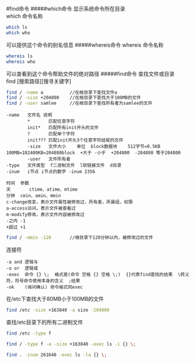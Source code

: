 #find命令
#####which命令
显示系统命令所在目录			
which	命令名称
```bash
which ls
which who
```
可以提供这个命令的别名信息
#####whereis命令
whereis		命令名称
```bash
whereis ls
whereis who
```
可以查看到这个命令帮助文件的绝对路径
#####find命令
查找文件或目录				
find [搜索路径][搜寻关键字]
```bash
find / -name a  		//在根目录下查找文件a
find / -size +204800	//在根目录下查找大于100MB的文件
find / -user samlee	  	//在根目录下查找所有者为samlee的文件
```
```text
-name	文件名	说明
		*		匹配任意字符
		init* 	匹配所有init开头的文件
		?		匹配单个字符
		init???	匹配init开头3个任意字符结尾的文件
		-size	文件大小	单位	block数据块	512字节=0.5KB 100MB=102400KB=204800block	+大于 -小于  +204800  -204800 等于204800
		-user	文件所有者
-type	文件类型  f二进制文件  l软链接文件  d目录
-inum	i节点	i节点的数字 -inum 2356
```
```text
时间	参数
天		ctime、atime、mtime	
分钟	cmin、amin、mmin
c-change改变，表示文件属性被修改过，所有者，所属组，权限
a-access访问，表示文件被查看过
m-modify修改，表示文件内容被修改过
-之内	-1
+超过	+1
```
```bash
find / -mmin -120		//根目录下120分钟以内，被修改过的文件
```
连接符
```text
-a and 逻辑与
-o or  逻辑或
-exec  命令 {} \;  格式是(命令 空格 {} 空格 \;)  {}代表find查找的结果  \转义符，符号命令使用本身的含义  ;结果
-ok    (询问确认) 命令格式同exec
```
在/etc下查找大于80MB小于100MB的文件
```bash
find /etc -size +163840 -a size -204800
```
查找/etc目录下的所有二进制文件
```bash
find /etc -type f
```
```bash
find / -type f -a -size +163840 -exec ls -i {} \;
``` 
```bash
find . -inum 261640 -exec ls -la {} \;
```


